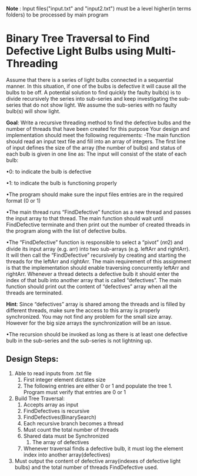 **Note** : Input files("input.txt" and "input2.txt") must be a level higher(in terms folders) to be processed by main program

# **Binary Tree Traversal to Find Defective Light Bulbs using  Multi-Threading** #

Assume that there is a series of light bulbs connected in a sequential manner. In this situation, if one of the bulbs is defective it will cause all the bulbs to be off. A potential solution to find quickly the faulty bulb(s) is to divide recursively the series into sub-series and keep investigating the sub-series that do not show light. We assume the sub-series with no faulty bulb(s) will show light. 

**Goal**: Write a recursive threading method to find the defective bulbs and the number of threads that have been created for this purpose Your design and implementation should meet the following requirements: -The main function should read an input text file and fill into an array of integers. The first line of input defines the size of the array (the number of bulbs) and status of each bulb is given in one line as: The input will consist of the state of each bulb:

•0: to indicate the bulb is defective

•1:  to indicate the bulb is functioning properly

•The program should make sure the input files entries are in the required format (0 or 1)

•The main thread runs “FindDefective” function as a new thread and passes the input array to that thread. The main function should wait until FindDefective terminate and then print out the number of created threads in the program along with the list of defective bulbs. 

•The “FindDefective” function is responsible to select a “pivot” (𝑛𝑛2) and divide its input array (e.g. arr) into  two  sub-arrays  (e.g.  leftArr  and  rightArr).  It  will  then  call  the  “FindDefective”  recursively  by creating  and  starting  the  threads  for the leftArr  and  rightArr.  The  main  requirement  of  this  assignment  is  that  the  implementation  should  enable  traversing  concurrently  leftArr  and  rightArr. Whenever a thread detects a defective bulb it should enter the index of that bulb into another array that is called “defectives”. The main function should print out the content of “defectives” array when all the threads are terminated.

**Hint**: Since “defectives” array is shared among the threads and is filled by different threads, make sure the access to this array is properly synchronized. You may not find any problem for the small size array. However for the big size arrays the synchronization will be an issue.

•The recursion should be invoked as long as there is at least one defective bulb in the sub-series and the sub-series is not lightning up.


## **Design Steps:** ##

 1. Able to read inputs from .txt file
    1. First integer element dictates size
    2. The following entries are either 0 or 1 and populate the tree
		    1. Program must verify that entries are 0 or 1	
 2. Build Tree Traversal:
	  1. Accepts array as input
	  2. FindDefectives is recursive
	  3. FindDefectives(BinarySearch)
	  4. Each recursive branch becomes a thread
	  5. Must count the total number of threads
	  6. Shared data must be Synchronized
      		1. The array of defectives	
	  7. Whenever traversal finds a defective bulb, it must log the element index into another array(defectives)
 3. Must output the content of defective array(indexes of defective light bulbs) and the total number of threads FindDefective used.
